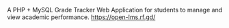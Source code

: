 A PHP + MySQL Grade Tracker Web Application for students to manage and view academic performance.
https://open-lms.rf.gd/
